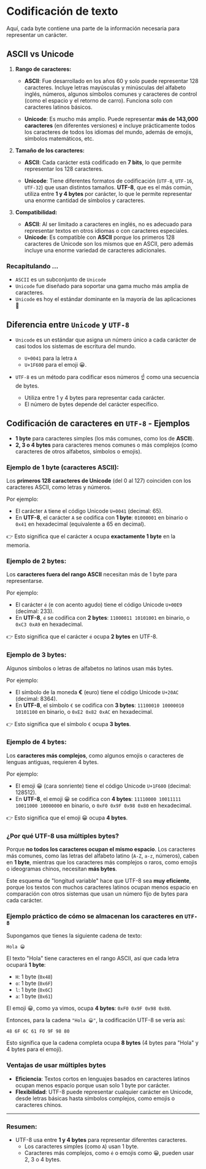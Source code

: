 

# Codificación de texto

Aquí, cada byte contiene una parte de la información necesaria para representar un carácter.


## ASCII vs Unicode

1. **Rango de caracteres:**
   - **ASCII**: Fue desarrollado en los años 60 y solo puede representar 128 caracteres. Incluye letras mayúsculas y minúsculas del alfabeto inglés, números, algunos símbolos comunes y caracteres de control (como el espacio y el retorno de carro). Funciona solo con caracteres latinos básicos.
     
   - **Unicode**: Es mucho más amplio. Puede representar **más de 143,000 caracteres** (en diferentes versiones) e incluye prácticamente todos los caracteres de todos los idiomas del mundo, además de emojis, símbolos matemáticos, etc.

2. **Tamaño de los caracteres:**
   - **ASCII**: Cada carácter está codificado en **7 bits**, lo que permite representar los 128 caracteres.
     
   - **Unicode**: Tiene diferentes formatos de codificación (`UTF-8`, `UTF-16`, `UTF-32`) que usan distintos tamaños. **UTF-8**, que es el más común, utiliza entre **1 y 4 bytes** por carácter, lo que le permite representar una enorme cantidad de símbolos y caracteres.

3. **Compatibilidad:**
   - **ASCII**: Al ser limitado a caracteres en inglés, no es adecuado para representar textos en otros idiomas o con caracteres especiales.
   - **Unicode**: Es compatible con **ASCII** porque los primeros 128 caracteres de Unicode son los mismos que en ASCII, pero además incluye una enorme variedad de caracteres adicionales.

### Recapitulando ...

- `ASCII` es un subconjunto de `Unicode`
- `Unicode` fue diseñado para soportar una gama mucho más amplia de caracteres.
- `Unicode` es hoy el estándar dominante en la mayoría de las aplicaciones 🥇

## Diferencia entre `Unicode` y `UTF-8`

- `Unicode` es un estándar que asigna un número único a cada carácter de casi todos los sistemas de escritura del mundo.
  -  `U+0041` para la letra `A`
  -  `U+1F600` para el emoji 😀.
  
- `UTF-8` es un método para codificar esos números ☝️ como una secuencia de bytes.
  - Utiliza entre 1 y 4 bytes para representar cada carácter.
  - El número de bytes depende del carácter específico.

## Codificación de caracteres en `UTF-8` - Ejemplos

- **1 byte** para caracteres simples (los más comunes, como los de **ASCII**).
- **2, 3 o 4 bytes** para caracteres menos comunes o más complejos (como caracteres de otros alfabetos, símbolos o emojis).

### Ejemplo de 1 byte (caracteres ASCII):
Los __primeros 128 caracteres de Unicode__ (del 0 al 127) coinciden con los caracteres ASCII, como letras y números.

Por ejemplo:
- El carácter `A` tiene el código Unicode `U+0041` (decimal: 65).
- En **UTF-8**, el carácter `A` se codifica con **1 byte**: `01000001` en binario o `0x41` en hexadecimal (equivalente a 65 en decimal).

👉 Esto significa que el carácter `A` ocupa **exactamente 1 byte** en la memoria.

### Ejemplo de 2 bytes:
Los __caracteres fuera del rango ASCII__ necesitan más de 1 byte para representarse.

Por ejemplo:
- El carácter `é` (e con acento agudo) tiene el código Unicode `U+00E9` (decimal: 233).
- En **UTF-8**, `é` se codifica con **2 bytes**: `11000011 10101001` en binario, o `0xC3 0xA9` en hexadecimal.

👉 Esto significa que el carácter `é` ocupa **2 bytes** en UTF-8.

### Ejemplo de 3 bytes:
Algunos símbolos o letras de alfabetos no latinos usan más bytes.

Por ejemplo:
- El símbolo de la moneda **€** (euro) tiene el código Unicode `U+20AC` (decimal: 8364).
- En **UTF-8**, el símbolo `€` se codifica con **3 bytes**: `11100010 10000010 10101100` en binario, o `0xE2 0x82 0xAC` en hexadecimal.

👉 Esto significa que el símbolo `€` ocupa **3 bytes**.

### Ejemplo de 4 bytes:

Los __caracteres más complejos__, como algunos emojis o caracteres de lenguas antiguas, requieren 4 bytes.

Por ejemplo:
- El emoji 😀 (cara sonriente) tiene el código Unicode `U+1F600` (decimal: 128512).
- En **UTF-8**, el emoji 😀 se codifica con **4 bytes**: `11110000 10011111 10011000 10000000` en binario, o `0xF0 0x9F 0x98 0x80` en hexadecimal.

👉 Esto significa que el emoji 😀 ocupa **4 bytes**.

### ¿Por qué UTF-8 usa múltiples bytes?
Porque **no todos los caracteres ocupan el mismo espacio**. Los caracteres más comunes, como las letras del alfabeto latino (`A-Z`, `a-z`, números), caben en **1 byte**, mientras que los caracteres más complejos o raros, como emojis o ideogramas chinos, necesitan **más bytes**.

Este esquema de "longitud variable" hace que UTF-8 sea **muy eficiente**, porque los textos con muchos caracteres latinos ocupan menos espacio en comparación con otros sistemas que usan un número fijo de bytes para cada carácter.

### Ejemplo práctico de cómo se almacenan los caracteres en `UTF-8`
Supongamos que tienes la siguiente cadena de texto:

```text
Hola 😀
```

El texto "Hola" tiene caracteres en el rango ASCII, así que cada letra ocupará **1 byte**:

- `H`: 1 byte (`0x48`)
- `o`: 1 byte (`0x6F`)
- `l`: 1 byte (`0x6C`)
- `a`: 1 byte (`0x61`)

El emoji 😀, como ya vimos, ocupa **4 bytes**: `0xF0 0x9F 0x98 0x80`.

Entonces, para la cadena `"Hola 😀"`, la codificación UTF-8 se vería así:

```text
48 6F 6C 61 F0 9F 98 80
```

Esto significa que la cadena completa ocupa **8 bytes** (4 bytes para "Hola" y 4 bytes para el emoji).

### Ventajas de usar múltiples bytes
- **Eficiencia**: Textos cortos en lenguajes basados en caracteres latinos ocupan menos espacio porque usan solo 1 byte por carácter.
- **Flexibilidad**: UTF-8 puede representar cualquier carácter en Unicode, desde letras básicas hasta símbolos complejos, como emojis o caracteres chinos.

---

### Resumen: 
- UTF-8 usa entre **1 y 4 bytes** para representar diferentes caracteres.
  - Los caracteres simples (como `A`) usan 1 byte.
  - Caracteres más complejos, como `é` o emojis como 😀, pueden usar 2, 3 o 4 bytes.
  
